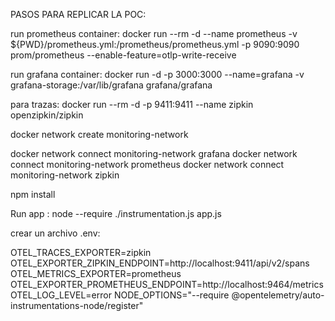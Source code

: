 
PASOS PARA REPLICAR LA POC:

run prometheus container: docker run --rm -d --name prometheus -v ${PWD}/prometheus.yml:/prometheus/prometheus.yml -p 9090:9090 prom/prometheus --enable-feature=otlp-write-receive

run grafana container: docker run -d -p 3000:3000 --name=grafana -v grafana-storage:/var/lib/grafana grafana/grafana

para trazas: docker run --rm -d -p 9411:9411 --name zipkin openzipkin/zipkin

docker network create monitoring-network

docker network connect monitoring-network grafana
docker network connect monitoring-network prometheus
docker network connect monitoring-network zipkin

npm install

Run app : node --require ./instrumentation.js app.js



crear un archivo .env:

OTEL_TRACES_EXPORTER=zipkin
OTEL_EXPORTER_ZIPKIN_ENDPOINT=http://localhost:9411/api/v2/spans
OTEL_METRICS_EXPORTER=prometheus
OTEL_EXPORTER_PROMETHEUS_ENDPOINT=http://localhost:9464/metrics
OTEL_LOG_LEVEL=error
NODE_OPTIONS="--require @opentelemetry/auto-instrumentations-node/register"

